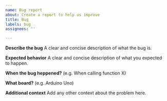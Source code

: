 ```yaml
---
name: Bug report
about: Create a report to help us improve
title: Bug
labels: bug
assignees: ''

---
```


**Describe the bug**
A clear and concise description of what the bug is.

**Expected behavior**
A clear and concise description of what you expected to happen.

**When the bug heppened?**
(e.g. When calling function X)

**What board?**
 (e.g. Arduino Uno)

**Additional context**
Add any other context about the problem here.
